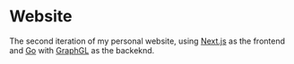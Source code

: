 # Website

The second iteration of my personal website, using [Next.js](https://nextjs.org) as the frontend and [Go](https://golang.org) with [GraphGL](https://graphql.org/) as the backeknd.